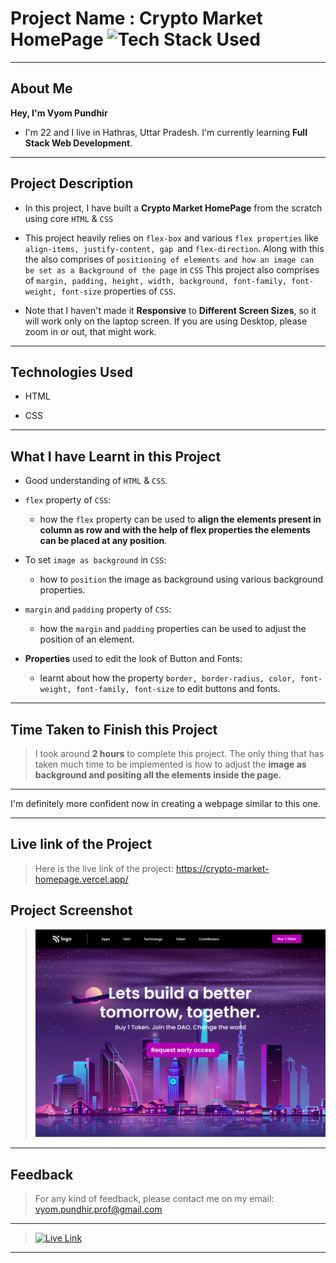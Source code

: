 # Project Name : Crypto Market HomePage ![Tech Stack Used](https://img.shields.io/badge/Technologies-HTML%20%26%20CSS-orange)

---

## About Me

**Hey, I'm Vyom Pundhir**

- I'm 22 and I live in Hathras, Uttar Pradesh. I'm currently learning **Full Stack Web Development**.

---

## Project Description

- In this project, I have built a **Crypto Market HomePage** from the scratch using core `HTML` & `CSS`

- This project heavily relies on `flex-box` and various `flex properties` like `align-items, justify-content, gap `and `flex-direction`. Along with this the also comprises of `positioning of elements and how an image can be set as a Background of the page` in `CSS` This project also comprises of `margin, padding, height, width, background, font-family, font-weight, font-size` properties of `CSS`.

- Note that I haven't made it **Responsive** to **Different Screen Sizes**, so it will work only on the laptop screen. If you are using Desktop, please zoom in or out, that might work.

---

## Technologies Used

- HTML

- CSS

---

## What I have Learnt in this Project

- Good understanding of `HTML` & `CSS`.

- `flex` property of `CSS`:

  - how the `flex` property can be used to **align the elements present in column as row and with the help of flex properties the elements can be placed at any position**.

- To set `image as background` in `CSS`:

  - how to `position` the image as background using various background properties.

- `margin` and `padding` property of `CSS`:

  - how the `margin` and `padding` properties can be used to adjust the position of an element.

- **Properties** used to edit the look of Button and Fonts:

  - learnt about how the property `border, border-radius, color, font-weight, font-family, font-size` to edit buttons and fonts.

---

## Time Taken to Finish this Project

> I took around **2 hours** to complete this project. The only thing that has taken much time to be implemented is how to adjust the **image as background and positing all the elements inside the page.**
---

I'm definitely more confident now in creating a webpage similar to this one.

---

## Live link of the Project

> Here is the live link of the project:
https://crypto-market-homepage.vercel.app/

## Project Screenshot

> ![SS](./ss-of-the-project.png)
---

## Feedback

> For any kind of feedback, please contact me on my email: vyom.pundhir.prof@gmail.com
---
> [![Live Link](https://img.shields.io/badge/DEPLOYED-LINK-green)](https://crypto-market-homepage.vercel.app/)

---
